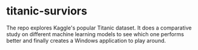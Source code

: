 # titanic-surviors
The repo explores Kaggle's popular Titanic dataset. It does a comparative study on different machine learning models to see which one performs better and finally creates a Windows application to play around. 

